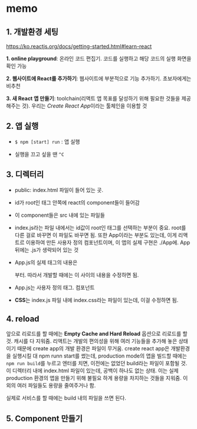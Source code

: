 # memo

## 1. 개발환경 세팅
https://ko.reactjs.org/docs/getting-started.html#learn-react

**1. online playground**: 온라인 코드 편집기. 코드를 실행하고 해당 코드의 실행 화면을 확인 가능

**2. 웹사이트에 React를 추가하기**: 웹사이트에 부분적으로 기능 추가하기. 초보자에게는 비추천

**3. 새 React 앱 만들기**: toolchain(리액트 앱 목표를 달성하기 위해 필요한 것들을 제공해주는 것). 우리는 *Create React App*이라는 툴체인을 이용할 것

## 2. 앱 실행

* `$ npm [start] run` : 앱 실행

* 실행을 끄고 싶을 땐 `^C`

## 3. 디렉터리

* public: index.html 파일이 들어 있는 곳. 
* id가 root인 태그 안쪽에 react의 component들이 들어감
* 이 component들은 src 내에 있는 파일들
* index.js라는 파일 내에서는 id값이 root인 태그를 선택하는 부분이 중요. root를 다른 걸로 바꾸면 이 파일도 바꾸면 됨. 또한 App이라는 부분도 있는데, 이게 리액트르 이용하여 만든 사용자 정의 컴포넌트이며, 이 앱의 실제 구현은 ./App에. App뒤에는 .js가 생략되어 있는 것
* App.js의 실제 태그의 내용은 <div> 부터. 따라서 개발할 때에는 이 사이의 내용을 수정하면 됨.
* App.js는 사용자 정의 태그. 컴포넌트
  
* **CSS**는 index.js 파일 내에 index.css라는 파일이 있는데, 이걸 수정하면 됨.

## 4. reload

앞으로 리로드를 할 때에는 **Empty Cache and Hard Reload** 옵션으로 리로드를 할 것. 캐시를 다 지워줌.
리액트는 개발의 편의성을 위해 여러 기능들을 추가해 놓은 상태이기 때문에 create app의 개발 환경은 파일이 무거움. 
create react app은 개발환경을 실행시킬 대 npm runn start를 썼는데, production mode의 앱을 빌드할 때에는 `npm run build`를 누르고 엔터를 치면, 이전에는 없었던 build라는 파일이 포함될 것. 이 디렉터리 내에 index.html 파일이 있는데, 공백이 하나도 없는 상태. 이는 실제 production 환경의 앱을 만들기 위해 불필요 하게 용량을 차지하는 것들을 지워줌. 이외의 여러 파일들도 용량을 줄여주거나 함.

실제로 서비스를 할 때에는 build 내의 파일을 쓰면 된다. 

## 5. Component 만들기

